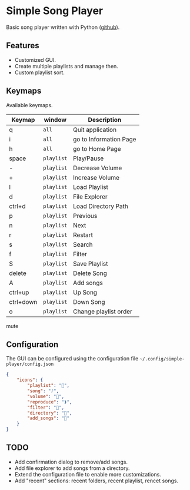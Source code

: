 # Simple Song Player

Basic song player written with Python ([github](https://github.com/eccanto/simple-song-player)).

## Features

- Customized GUI.
- Create multiple playlists and manage then.
- Custom playlist sort.

## Keymaps

Available keymaps.

| Keymap          | window     | Description                        |
| --------------- | ---------- | ---------------------------------- |
| q               | `all`      | Quit application                   |
| i               | `all`      | go to Information Page             |
| h               | `all`      | go to Home Page                    |
| space           | `playlist` | Play/Pause                         |
| -               | `playlist` | Decrease Volume                    |
| +               | `playlist` | Increase Volume                    |
| l               | `playlist` | Load Playlist                      |
| d               | `playlist` | File Explorer                      |
| ctrl+d          | `playlist` | Load Directory Path                |
| p               | `playlist` | Previous                           |
| n               | `playlist` | Next                               |
| r               | `playlist` | Restart                            |
| s               | `playlist` | Search                             |
| f               | `playlist` | Filter                             |
| S               | `playlist` | Save Playlist                      |
| delete          | `playlist` | Delete Song                        |
| A               | `playlist` | Add songs                          |
| ctrl+up         | `playlist` | Up Song                            |
| ctrl+down       | `playlist` | Down Song                          |
| o               | `playlist` | Change playlist order              |
mute

## Configuration

The GUI can be configured using the configuration file `~/.config/simple-player/config.json`

```json
{
    "icons": {
        "playlist": "",
        "song": "♪",
        "volume": "",
        "reproduce": "❱",
        "filter": "",
        "directory": "",
        "add_songs": ""
    }
}
```

## TODO

- Add confirmation dialog to remove/add songs.
- Add file explorer to add songs from a directory.
- Extend the configuration file to enable more customizations.
- Add "recent" sections: recent folders, recent playlist, rencet songs.
